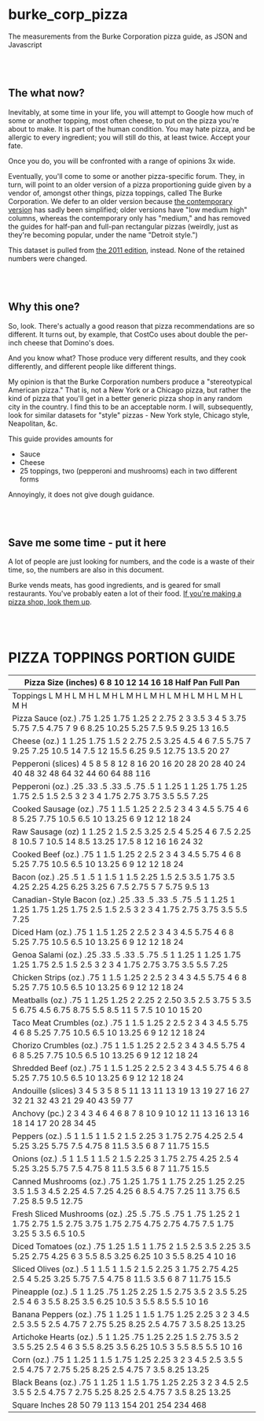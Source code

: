 # burke_corp_pizza

The measurements from the Burke Corporation pizza guide, as JSON and Javascript



<br/><br/>

## The what now?

Inevitably, at some time in your life, you will attempt to Google how much of some or another topping, most often cheese, to put on the pizza you're about to make.  It is part of the human condition.  You may hate pizza, and be allergic to every ingredient; you will still do this, at least twice.  Accept your fate.

Once you do, you will be confronted with a range of opinions 3x wide.

Eventually, you'll come to some or another pizza-specific forum.  They, in turn, will point to an older version of a pizza proportioning guide given by a vendor of, amongst other things, pizza toppings, called The Burke Corporation.  We defer to an older version because [the contemporary version](https://www.burkecorp.com/wp-content/uploads/2019/05/Portion-Guide.pdf) has sadly been simplified; older versions have "low medium high" columns, whereas the contemporary only has "medium," and has removed the guides for half-pan and full-pan rectangular pizzas (weirdly, just as they're becoming popular, under the name "Detroit style.")

This dataset is pulled from [the 2011 edition](https://cdn2.hubspot.net/hub/37985/docs/pizzatoppingportionguide_2011.pdf), instead.  None of the retained numbers were changed.



<br/><br/>

## Why this one?

So, look.  There's actually a good reason that pizza recommendations are so different.  It turns out, by example, that CostCo uses about double the per-inch cheese that Domino's does.

And you know what?  Those produce very different results, and they cook differently, and different people like different things.

My opinion is that the Burke Corporation numbers produce a "stereotypical American pizza."  That is, not a New York or a Chicago pizza, but rather the kind of pizza that you'll get in a better generic pizza shop in any random city in the country.  I find this to be an acceptable norm.  I will, subsequently, look for similar datasets for "style" pizzas - New York style, Chicago style, Neapolitan, &amp;c.

This guide provides amounts for 

* Sauce
* Cheese
* 25 toppings, two (pepperoni and mushrooms) each in two different forms

Annoyingly, it does not give dough guidance.



<br/><br/>

## Save me some time - put it here

A lot of people are just looking for numbers, and the code is a waste of their time, so, the numbers are also in this document.

Burke vends meats, has good ingredients, and is geared for small restaurants.  You've probably eaten a lot of their food.  [If you're making a pizza shop, look them up](https://www.burkecorp.com/fully-cooked-meats/).



<br/><br/>

# PIZZA TOPPINGS PORTION GUIDE

| Pizza Size (inches) 6 8 10 12 14 16 18 Half Pan Full Pan |
| ---- |
| Toppings L M H L M H L M H L M H L M H L M H L M H L M H L M H |
| Pizza Sauce (oz.) .75 1.25 1.75 1.25 2 2.75 2 3 3.5 3 4 5 3.75 5.75 7.5 4.75 7 9 6 8.25 10.25 5.25 7.5 9.5 9.25 13 16.5 |
| Cheese (oz.) 1 1.25 1.75 1.5 2 2.75 2.5 3.25 4.5 4 6 7.5 5.75 7 9.25 7.25 10.5 14 7.5 12 15.5 6.25 9.5 12.75 13.5 20 27 |
| Pepperoni (slices) 4 5 8 5 8 12 8 16 20 16 20 28 20 28 40 24 40 48 32 48 64 32 44 60 64 88 116 |
| Pepperoni (oz.) .25 .33 .5 .33 .5 .75 .5 1 1.25 1 1.25 1.75 1.25 1.75 2.5 1.5 2.5 3 2 3 4 1.75 2.75 3.75 3.5 5.5 7.25 |
| Cooked Sausage (oz.) .75 1 1.5 1.25 2 2.5 2 3 4 3 4.5 5.75 4 6 8 5.25 7.75 10.5 6.5 10 13.25 6 9 12 12 18 24 |
| Raw Sausage (oz) 1 1.25 2 1.5 2.5 3.25 2.5 4 5.25 4 6 7.5 2.25 8 10.5 7 10.5 14 8.5 13.25 17.5 8 12 16 16 24 32 |
| Cooked Beef (oz.) .75 1 1.5 1.25 2 2.5 2 3 4 3 4.5 5.75 4 6 8 5.25 7.75 10.5 6.5 10 13.25 6 9 12 12 18 24 |
| Bacon (oz.) .25 .5 1 .5 1 1.5 1 1.5 2.25 1.5 2.5 3.5 1.75 3.5 4.25 2.25 4.25 6.25 3.25 6 7.5 2.75 5 7 5.75 9.5 13 |
| Canadian-Style Bacon (oz.) .25 .33 .5 .33 .5 .75 .5 1 1.25 1 1.25 1.75 1.25 1.75 2.5 1.5 2.5 3 2 3 4 1.75 2.75 3.75 3.5 5.5 7.25 |
| Diced Ham (oz.) .75 1 1.5 1.25 2 2.5 2 3 4 3 4.5 5.75 4 6 8 5.25 7.75 10.5 6.5 10 13.25 6 9 12 12 18 24 |
| Genoa Salami (oz.) .25 .33 .5 .33 .5 .75 .5 1 1.25 1 1.25 1.75 1.25 1.75 2.5 1.5 2.5 3 2 3 4 1.75 2.75 3.75 3.5 5.5 7.25 |
| Chicken Strips (oz.) .75 1 1.5 1.25 2 2.5 2 3 4 3 4.5 5.75 4 6 8 5.25 7.75 10.5 6.5 10 13.25 6 9 12 12 18 24 |
| Meatballs (oz.) .75 1 1.25 1.25 2 2.25 2 2.50 3.5 2.5 3.75 5 3.5 5 6.75 4.5 6.75 8.75 5.5 8.5 11 5 7.5 10 10 15 20 |
| Taco Meat Crumbles (oz.) .75 1 1.5 1.25 2 2.5 2 3 4 3 4.5 5.75 4 6 8 5.25 7.75 10.5 6.5 10 13.25 6 9 12 12 18 24 |
| Chorizo Crumbles (oz.) .75 1 1.5 1.25 2 2.5 2 3 4 3 4.5 5.75 4 6 8 5.25 7.75 10.5 6.5 10 13.25 6 9 12 12 18 24 |
| Shredded Beef (oz.) .75 1 1.5 1.25 2 2.5 2 3 4 3 4.5 5.75 4 6 8 5.25 7.75 10.5 6.5 10 13.25 6 9 12 12 18 24 |
| Andouille (slices) 3 4 5 3 5 8 5 11 13 11 13 19 13 19 27 16 27 32 21 32 43 21 29 40 43 59 77 |
| Anchovy (pc.) 2 3 4 3 4 6 4 6 8 7 8 10 9 10 12 11 13 16 13 16 18 14 17 20 28 34 45 |
| Peppers (oz.) .5 1 1.5 1 1.5 2 1.5 2.25 3 1.75 2.75 4.25 2.5 4 5.25 3.25 5.75 7.5 4.75 8 11.5 3.5 6 8 7 11.75 15.5 |
| Onions (oz.) .5 1 1.5 1 1.5 2 1.5 2.25 3 1.75 2.75 4.25 2.5 4 5.25 3.25 5.75 7.5 4.75 8 11.5 3.5 6 8 7 11.75 15.5 |
| Canned Mushrooms (oz.) .75 1.25 1.75 1 1.75 2.25 1.25 2.25 3.5 1.5 3 4.5 2.25 4.5 7.25 4.25 6 8.5 4.75 7.25 11 3.75 6.5 7.25 8.5 9.5 12.75 |
| Fresh Sliced Mushrooms (oz.) .25 .5 .75 .5 .75 1 .75 1.25 2 1 1.75 2.75 1.5 2.75 3.75 1.75 2.75 4.75 2.75 4.75 7.5 1.75 3.25 5 3.5 6.5 10.5 |
| Diced Tomatoes (oz.) .75 1.25 1.5 1 1.75 2 1.5 2.5 3.5 2.25 3.5 5.25 2.75 4.25 6 3 5.5 8.5 3.25 6.25 10 3 5.5 8.25 4 10 16 |
| Sliced Olives (oz.) .5 1 1.5 1 1.5 2 1.5 2.25 3 1.75 2.75 4.25 2.5 4 5.25 3.25 5.75 7.5 4.75 8 11.5 3.5 6 8 7 11.75 15.5 |
| Pineapple (oz.) .5 1 1.25 .75 1.25 2.25 1.5 2.75 3.5 2 3.5 5.25 2.5 4 6 3 5.5 8.25 3.5 6.25 10.5 3 5.5 8.5 5.5 10 16 |
| Banana Peppers (oz.) .75 1 1.25 1 1.5 1.75 1.25 2.25 3 2 3 4.5 2.5 3.5 5 2.5 4.75 7 2.75 5.25 8.25 2.5 4.75 7 3.5 8.25 13.25 |
| Artichoke Hearts (oz.) .5 1 1.25 .75 1.25 2.25 1.5 2.75 3.5 2 3.5 5.25 2.5 4 6 3 5.5 8.25 3.5 6.25 10.5 3 5.5 8.5 5.5 10 16 |
| Corn (oz.) .75 1 1.25 1 1.5 1.75 1.25 2.25 3 2 3 4.5 2.5 3.5 5 2.5 4.75 7 2.75 5.25 8.25 2.5 4.75 7 3.5 8.25 13.25 |
| Black Beans (oz.) .75 1 1.25 1 1.5 1.75 1.25 2.25 3 2 3 4.5 2.5 3.5 5 2.5 4.75 7 2.75 5.25 8.25 2.5 4.75 7 3.5 8.25 13.25 |
| Square Inches 28 50 79 113 154 201 254 234 468 |

